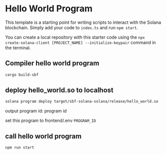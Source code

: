 # Hello World Program

This template is a starting point for writing scripts to interact with the Solana blockchain. Simply add your code to `index.ts` and run `npm start`.

You can create a local repository with this starter code using the `npx create-solana-client [PROJECT_NAME] --initialize-keypair` command in the terminal.


## Compiler hello world program

```bash
cargo build-sbf
```

## deploy hello_world.so to localhost

```bash
solana program deploy target/sbf-solana-solana/release/hello_world.so
```

output program id: program id

set this program to frontend/.env `PROGRAM_ID`

## call hello world program

```bash
npm run start
```
